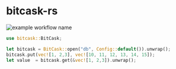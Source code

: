 # bitcask-rs
![example workflow name](https://github.com/laohanlinux/bitcask-rs/workflows/Rust/badge.svg)

```rust
use bitcask::BitCask;

let bitcask = BitCask::open("db", Config::default()).unwrap();
bitcask.put(vec![1, 2,3], vec![10, 11, 12, 13, 14, 15]);
let value  = bitcask.get(&vec![1, 2,3]).unwrap();
```
